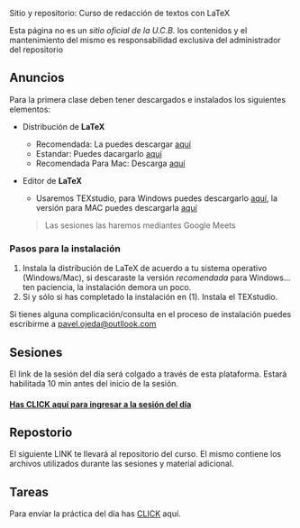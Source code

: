 Sitio y repositorio: Curso de redacción de textos con LaTeX

Esta página no es un *sitio oficial de la U.C.B.* los contenidos y el mantenimiento del mismo es responsabilidad exclusiva del administrador del repositorio

## Anuncios
Para la primera clase deben tener descargados e instalados los siguientes elementos:
  * Distribución de **LaTeX**
     - Recomendada: La puedes descargar [aquí](http://linorg.usp.br/CTAN/systems/windows/protext/)
     - Estandar: Puedes dacargarlo [aquí](http://linorg.usp.br/CTAN/systems/windows/protext/)
     - Recomendada Para Mac: Descarga [aquí](https://tug.org/mactex/)
  * Editor de **LaTeX**
     - Usaremos TEXstudio,  para Windows puedes descargarlo [aquí](https://github.com/texstudio-org/texstudio/releases/download/2.12.22/texstudio-2.12.22-win-qt5.exe), la versión para MAC puedes descargarla [aquí](https://github.com/texstudio-org/texstudio/releases/download/2.12.22/texstudio-2.12.22-osx.dmg)
     
     > Las sesiones las haremos mediantes Google Meets 
    
### Pasos para la instalación
 1. Instala la distribución de LaTeX de acuerdo a tu sistema operativo (Windows/Mac), si descaraste la versión *recomendada* para Windows... ten paciencia, la instalación demora un poco.
 2. Si y sólo si has completado la instalación en (1). Instala el TEXstudio.
 
 Si tienes alguna complicación/consulta en el proceso de instalación puedes escribirme a pavel.ojeda@outllook.com
 
 
 ## Sesiones
 El link de la sesión del día será colgado a través de esta plataforma. Estará habilitada 10 min antes del inicio de la sesión.
 
 #### [Has CLICK aquí para ingresar a la sesión del día]()
 
 
 ## Repostorio
 
 El siguiente LINK te llevará al repositorio del curso. El mismo contiene los archivos utilizados durante las sesiones y material adicional.
 
 ## Tareas 
 
 Para envíar la práctica del día has [CLICK]() aquí.
 
